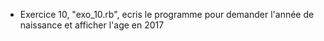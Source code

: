 - Exercice 10, "exo_10.rb", ecris le programme pour demander l'année de naissance et afficher l'age en 2017


